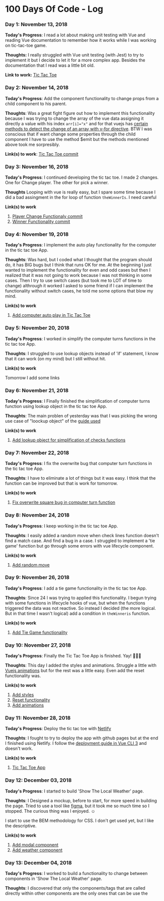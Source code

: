 # 100 Days Of Code - Log

### Day 1: November 13, 2018

**Today's Progress**: I read a lot about making unit testing with Vue and reading Vue documentation to remember how it works while I was working on tic-tac-toe game.

**Thoughts:** I really struggled with Vue unit testing (with Jest) to try to implement it but I decide to let it for a more complex app. Besides the documentation that I read was a little bit old.

**Link to work:** [Tic Tac Toe](https://github.com/100DaysOfVue/tic-tac-toe/commit/5da4662a18a405a543d044eee565ddcc4476a3b8)

### Day 2: November 14, 2018

**Today's Progress**: Add the component functionality to change props from a child component to his parent.

**Thoughts**: Was a great fight figure out how to implement this functionality because I was trying to change the array of the vue data assigning it directly a value with his index `arr[i]="x"` and for that vuejs has [certain methods to detect the change of an array with v-for directive](https://vuejs.org/v2/guide/list.html#Array-Change-Detection). BTW I was conscious that if want change some properties through the child component I have to use the method $emit but the methods mentioned above took me sorpresibly.

**Link(s) to work**: [Tic Tac Toe commit](https://github.com/100DaysOfVue/tic-tac-toe/commit/504ba6a6741767040da1a05aed4ca13faf298472)


### Day 3: November 16, 2018

**Today's Progress**: I continued developing the tic tac toe. I made 2 changes. One for Change player. The other for pick a winner.

**Thoughts** Looping with vue is really easy, but I spare some time because I did a bad assingment in the for loop of function `theWinnerIs`. I need careful

**Link(s) to work**
1. [Player Change Functionaly commit](https://github.com/100DaysOfVue/tic-tac-toe/commit/af9de92b62a98ae830b369fd9ccd5396a0862fdc)
2. [Winner Functionality commit](https://github.com/100DaysOfVue/tic-tac-toe/commit/d2c7cae003caa99beed1b8d2ea25eebd4193d4b3)

### Day 4: November 19, 2018

**Today's Progress**: I implement the auto play functionality for the computer in the tic tac toe App.

**Thoughts**: Was hard, but I coded what I thought that the program should do, it has BIG bugs but I think that runs OK for me. At the beginning I just wanted to implement the functionality for even and odd cases but then I realized that it was not going to work because I was not thinking in some cases. Then I try to use switch cases (but took me to LOT of time to change) althrough it worked I asked to some friend if I can implement the functionality without switch cases, he told me some options that blow my mind.  

**Link(s) to work**
1. [Add computer auto play in Tic Tac Toe](https://github.com/100DaysOfVue/tic-tac-toe/commit/f49624048343f9f8919fa0a945404f0f983b1ba4)

### Day 5: November 20, 2018

**Today's Progress**: I worked in simplify the computer turns functions in the tic tac toe App.

**Thoughts**: I struggled to use lookup objects instead of 'if' statement, I know that it can work (on my mind) but I still without hit. 

**Link(s) to work**

Tomorrow I add some links

### Day 6: November 21, 2018

**Today's Progress**: I Finally finished the simplification of computer turns function using lookup object in the tic tac toe App.

**Thoughts**: The main problen of yesterday was that I was picking the wrong use case of "loockup object" of the [guide used](https://www.codereadability.com/replacing-if-statements-with-object-lookups/)

**Link(s) to work**

1. [Add lookup object for simplification of checks functions](https://github.com/100DaysOfVue/tic-tac-toe/commit/aecbb02040d058b898d85444aeda78d9594464f0)

### Day 7: November 22, 2018

**Today's Progress**: I fix the overwrite bug that computer turn functions in the tic tac toe App.

**Thoughts**: I have to eliminate a lot of things but it was easy. I think that the function can be improved but that is work for tomorrow.

**Link(s) to work**

1. [Fix overwrite square bug in computer turn function](https://github.com/100DaysOfVue/tic-tac-toe/commit/22635b36d05a0c19d3a16bc0b904492c9bef8e03)

### Day 8: November 24, 2018

**Today's Progress**: I keep working in the tic tac toe App.

**Thoughts**: I easily added a random move when check lines function doesn't find a match case. And find a bug in a case. I struggled to implement a 'tie game' function but go through some errors with vue lifecycle component.

**Link(s) to work**

1. [Add random move](https://github.com/100DaysOfVue/tic-tac-toe/commit/cab6717363e1c6a0b69c4c8384d85d8b2305fb1d)

### Day 9: November 26, 2018

**Today's Progress**: I add a tie game functionality in the tic tac toe App.

**Thoughts**: Since 24 I was trying to applied this functionality. I begun trying with some functions in lifecycle hooks of vue, but when the functions triggered the data was not reactive. So instead I decided (the more logical. But in that time I wasn't logical) add a condition in `theWinneris` function.

**Link(s) to work**

1. [Add Tie Game functionality](https://github.com/100DaysOfVue/tic-tac-toe/commit/1c7707be22bb4f32ba790e68471cf412f979a2f5)

### Day 10: November 27, 2018

**Today's Progress**: Finally the Tic Tac Toe App is finished. Yay! :tada::tada::tada:

**Thoughts**: This day I added the styles and animations. Struggle a little with [Vuejs animations](https://vuejs.org/v2/guide/transitions.html) but for the rest was a little easy. Even add the reset functionality was.

**Link(s) to work**

1. [Add styles](https://github.com/100DaysOfVue/tic-tac-toe/commit/8ce442391ee68267d23e6f44e2dbb83384e3b966)
2. [Reset functionality](https://github.com/100DaysOfVue/tic-tac-toe/commit/4a23aad00ed24ece4dba08ff5cdaad1825b3c2ae)
3. [Add animations](https://github.com/100DaysOfVue/tic-tac-toe/commit/69407bfedf7bd1e904d8b92f4182735b822f0583)

### Day 11: November 28, 2018

**Today's Progress**: Deploy the tic tac toe with [Netlify](https://www.netlify.com/)

**Thoughts**: I fought to try to deploy the app with github pages but at the end I finished using Netlify. I follow the [deployment guide in Vue CLI 3](https://cli.vuejs.org/guide/deployment.html#github-pages) and doesn't work.

**Link(s) to work**

1. [Tic Tac Toe App](100daysofcode-tic-tac-toe.netlify.com)

### Day 12: December 03, 2018

**Today's Progress**: I started to build 'Show The Local Weather' page.

**Thoughts**: I Designed a mockup, before to start, for more speed in building the page. Tried to use a tool like [figma](https://figma.com), but it took me so much time so I stopped. The curious thing was I enjoyed. :relaxed:

I start to use the BEM methodology for CSS. I don't get used yet, but I like the descriptive.

**Link(s) to work**

1. [Add modal component](https://github.com/100DaysOfVue/show-local-weather/commit/650d44bf2f00f4ea7c0cc2230e22071b637707fb)
2. [Add weather component](https://github.com/100DaysOfVue/show-local-weather/commit/edfa26a9c6ed0f9e10ecd63902af54462ae2daa0)

### Day 13: December 04, 2018

**Today's Progress**: I worked to build a functionality to change between components in 'Show The Local Weather' page.

**Thoughts**: I discovered that only the components/tags that are called directly within other components are the only ones that can be use the <style scoped> in the template.

**Link(s) to work**

1. [Add search component](https://github.com/100DaysOfVue/show-local-weather/commit/c19577d9333039ecdcfe89f27659ea843c39ed1d)
2. [Add functionality to change between components](https://github.com/100DaysOfVue/show-local-weather/commit/d4e934ee8849b14a6fbcf4c254173383c06c6ed2)

### Day 14: December 05, 2018

**Today's Progress**: I try to use the [Open Weather Map API](https://Openweathermap.org) in 'Show The Local Weather' page but I couldn't.

**Thoughts**: I think that can be a problem with the headers in the fetch method. Even if is a response 200 it throw the error `TypeError: 'caller', 'callee', and 'arguments' properties may not be accessed on strict mode functions or the arguments objects for calls to them at Function.remote` And I don't know what that means.

### Day 15: December 07, 2018

**Today's Progress**: Finally I could make a [Open Weather Map API](https://Openweathermap.org) API call in 'Show The Local Weather' page.

**Thoughts**: I could not make the call before because I was using an incorrect API endpoint.

I was using a filter method to show the API temperature in degrees Celsius or Fahrenheit depending on another property, but I realized that the filter methods do not link the vue instance, it just takes the value to change

**Link(s) to work**

1. [Add API call](https://github.com/100DaysOfVue/show-local-weather/commit/57a7d26e9db74086488cdf3cd2033ceedabe3cb9)
2. [Add weather props to weather component](https://github.com/100DaysOfVue/show-local-weather/commit/c98c85582500b9006488be26db53057c952a467b)

### Day 16: December 08, 2018

**Today's Progress**: I completed all the API calls (through coordinates and by city name) in Local Weather Page. I also did some refactorization for simplicity.

**Thoughts**: For the API call by city name I had to do a refactorization of components that allow me to pass me the data more efficiently. 

**Link(s) to work**

1. [API call by city in search component](https://github.com/100DaysOfVue/show-local-weather/commit/f2c4e39098ff2fa94c1877ce7f97c965913ea0dc)
2. [Delete modal component](https://github.com/100DaysOfVue/show-local-weather/commit/14a8f523646842dfd45ea1bf6a12f3cb14fdf339)
3. [Add search weather by city name in App component](https://github.com/100DaysOfVue/show-local-weather/commit/b0b05aab38a2dc5c8a426862297d031b36e87be7)

### Day 17: December 09, 2018

**Today's Progress**: I did some changes to the styles of search component. And work in the design of some icons for local weather app.

**Thoughts**: Today I realised that for a feature in search functions I need to do some backend, so I decided to implement later with GraphQL.

**Link(s) to work**

1. [Change the styles of search component](https://github.com/100DaysOfVue/show-local-weather/commit/1a30b57079175f77e0cfae8ac16dfd5cf8275c17)

### Day 18-19: December 10-11, 2018

**Today's Progress**: Work all two days creating the svg icons for the local weather app.

**Thoughts**: I was a real challenge to create that. First of all, I did not know how to use a design program, I try gravit design and vectr (Inkscape to but I felt a little overwhelmed due it interface). Mainly I used gravit design until get used to how that kind of programs work, then I changed to vectr because I liked more.

Second. When I exported the design was a real problem because I did not know much about svg. So I be forced to learn more about it.

I learned that in paths of svg tags can be defined inside a tag call "*defs*" but, to be shown,  it needs to be used with a tag call "*use*".

Also the paths can be grouped in "*g*" tags for apply styles to all "*paths*" elements inside the group.

### Day 20: December 14, 2018

**Today's Progress**: I Finally added the svg assets to the weather app and use dynamic url import in local weather app.

**Thoughts**: After add the lookup object for the url svg icons I wanted to use it dynamically, without use conditionals like:

```
<img src="icon1" v-if="weatherIcon == icon1" />
< img src="icon2" v-else-if="weatherIcon == icon2" />
...
```

I want to use some like: `<img :src="iconX" />` and add the url through the lookup object but reading in some issue in vuejs github  I can use ```require(`~assets/${iconX}.svg`)``` in a function or computed propertie and used in the src attribute as `<img :src="svgPath(iconX)" />` and it worked :tada:

**Link(s) to work**

1. [Add dynamic import of icons](https://github.com/100DaysOfVue/show-local-weather/commit/a00b902b2fc9ca12c63c5a7b6c420d7df00bfa75)
2. [Add lookup objects cases](https://github.com/100DaysOfVue/show-local-weather/commit/b63dd3f0547d660a6ff49d88797412343f794aab)

### Day 21: December 15, 2018

**Today's Progress**: I add svg icons components for better animation in local weather app.

**Thoughts**: I go through all knowledge acquired about svg (defs, groups, use) to open every single svg elements and turn it into a vue component. Was painful but I enjoyed it.


**Link(s) to work**

1. [Add icons components](https://github.com/100DaysOfVue/show-local-weather/commit/d3d9a0e4cf087522626d6df277a204602a8f5490)

### Day 22: December 17, 2018

**Today's Progress**: Add the dynamic import of svg components also implement the svg animation in local weather app.

**Thoughts**: I used the [Dynamic Components](https://vuejs.org/v2/guide/components.html#Dynamic-Components) feature of vue.js. The problem with that feature is that I had to import and register all the components before using it and I just want to import just one component.

Doing some research I find an [interesting article](https://medium.com/scrumpy/dynamic-component-templates-with-vue-js-d9236ab183bb) that solved my problem using the [dynamic import from webpack](https://medium.com/front-end-weekly/webpack-and-dynamic-imports-doing-it-right-72549ff49234) (with import('url') function).

For svg animation, I used the fill, opacity to animate the icons. For backgrounds with linear gradient I used the tag "animate" of svg. To guide me and understand how animate linear gradients in svg I used this [article](https://designmodo.com/animate-svg-gradients/).

**Link(s) to work**

1. [Add dynamic import of icon component](https://github.com/100DaysOfVue/show-local-weather/commit/9d04ed16273363eb88b996ad8d0c722d4dd0b9eb)
2. [Add full svg animation to icon components](https://github.com/100DaysOfVue/show-local-weather/commit/25b8d53535e9a89756c56b0e55df03df7dd20298)

### Day 23: January 03, 2019

**Today's Progress**: Add styles to weather in local weather app.

**Thoughts**: I only did CSS today. Although it was simple, I struggled a bit to decide if I was using the flexbox or grid system. I learn to use the sup tag and read others that call my attention. 

**Link(s) to work**

1. [Add styles to weather results](https://github.com/100DaysOfVue/show-local-weather/commit/17dd1d158ca249fa72a6f1f761eed773b0dfda71)

### Day 24: January 04, 2019

**Today's Progress**: Add animations to weather results in local weather app.

**Thoughts**: I worked with animations vue using [transition tag](https://vuejs.org/v2/guide/transitions.html). I struggled a bit to use it with 2 main tags because I need to use the [transition mode](https://vuejs.org/v2/guide/transitions.html#Transitioning-Between-Components) transition between components Also, I discovered that for nest animations (for example, a div that has some animation to render it but inside it has elements that need animation) I need to use a transition group tag (which I have not done yet) or just use the CSS animation.

I also created a data reset feature for proper animation when a search is performed.

**Link(s) to work**

1. [Add animation to weather results](https://github.com/100DaysOfVue/show-local-weather/commit/a0316337043625836938fe83c61d697723379262)
2. [Add reset data into search by city name function](https://github.com/100DaysOfVue/show-local-weather/commit/0e55017eda4e9747fef7f658e9ba109b89e3da3b)

### Day 25: January 06, 2019

**Today's Progress**: Add css variables in local weather app.

**Thoughts**: For an easy way to implement responsive design I applied css variable. At the beginning I don't know where to put the :root rules in CSS code, but doing some research I found it.

**Link(s) to work**

1. [Add css variables](https://github.com/100DaysOfVue/show-local-weather/commit/6b9625746c4638369cd605cdc9284fc419aef388)

### Day 26: January 07, 2019

**Today's Progress**: Add media queries properties in local weather app.

**Thoughts**: I fought for the breakpoints I needed to use. There are many media breakpoints on the web, but the ones I found do not work on my page, so I decided to reduce the screen and observe the changes that occurred and decide which breakpoints I would use.

**Link(s) to work**

1. [Add media queries](https://github.com/100DaysOfVue/show-local-weather/commit/55dce84371f32398745d08fbf798bdb6b93329c9)

### Day 27: January 08, 2019

**Today's Progress**: Add error management funcionality on API call in local weather app.

**Thoughts**: I really fought to implement this functionality. Searching in vue cookbook section's [using axes to consume apis](https://vuejs.org/v2/cookbook/using-axios-to-consume-apis.html) I found a way to implement error management. My problem was that I was not using axios (I was using fetch), so I took the main idea of that publication and used it to implement it my way.

**Link(s) to work**

1. [Add error management to function search weather by name](https://github.com/100DaysOfVue/show-local-weather/commit/08adb98b1883343ce74d997a59b63ab373b27f77)
2. [Fix transitions durations in weather component](https://github.com/100DaysOfVue/show-local-weather/commit/861fd4ae66c3e3a2214545fd83fb43b8e4b925da)
3. [Add error messages](https://github.com/100DaysOfVue/show-local-weather/commit/e23e39e038ebcb0a68de3836e02612129fcfdf18)

### Day 28: January 09, 2019

**Today's Progress**: Add footer components to local weather app.

**Thoughts**: This component was very easy to implement, because this is just for information. The only that I fought was to match the right height that the component needed, but with css variables wasn't so hard.

**Link(s) to work**

1. [Add footer comp](https://github.com/100DaysOfVue/show-local-weather/commit/b7564e88a6bd01e5dcffd64d048f52cdefb1c87d)
2. [Add footer styles](https://github.com/100DaysOfVue/show-local-weather/commit/b7564e88a6bd01e5dcffd64d048f52cdefb1c87d)

### Day 29: January 10, 2019

**Today's Progress**: Add mist icons component to local weather app.

**Thoughts**: This was something that I was forecasting a little, But in order to stop it I just add the icon without any animation.

**Link(s) to work**

1. [Add mist comp](https://github.com/100DaysOfVue/show-local-weather/commit/28c4c1f6a678e74176741c3e5c1ef1758897bf5c)
2. [Add mist icon case](https://github.com/100DaysOfVue/show-local-weather/commit/52ff886cff473474044c42f6cdbbb95641aa6f9d)

### Day 30: January 11, 2019

**Today's Progress**: Add font-family and color to local weather app.

**Thoughts**: font-family and color always are my most difficult part. For font-family I follow this [spanish article](https://platzi.com/blog/tipografia/) and for color I used [Coolors App](https://coolors.co/) and [this article](https://platzi.com/blog/color-en-interfaces/).

**Link(s) to work**

1. [Add colors](https://github.com/100DaysOfVue/show-local-weather/commit/34723ccbfe7ba1606023fe30c2cd687ed59cd76c)
2. [Add fonts](https://github.com/100DaysOfVue/show-local-weather/commit/632d5b0a56e0f28a519b82aa2193ae555f6359b6)

### Day 31: January 12, 2019

**Today's Progress**: Fix all bugs to deploy local weather app.

**Thoughts**: Today was the day to fix everything to deploy the application. The most difficult thing was to fix the css properties of the search component so that they work correctly in both chrome and mozilla.

For fix that I have to reset the default propertie that navegator apply, for that I have to do some research and find a [reset styles article](http://meyerweb.com/eric/thoughts/2007/05/01/reset-reloaded/) that I just apply to `form, button and input`.

**Link(s) to work**

1. [Fix search responsive properties](https://github.com/100DaysOfVue/show-local-weather/commit/ad5736f52efa8133a8a88253d10c5738376ff7c9)
2. [Fix mobile footer properties](https://github.com/100DaysOfVue/show-local-weather/commit/ecaaeeffe04678d75cdace3e532612223b675d9a)
3. [Fix icon animations](https://github.com/100DaysOfVue/show-local-weather/commit/109137663aca5c4fc21ea41ed8cd9bb4b138bdf4)

### Day 32: January 14, 2019

**Today's Progress**: Deploy local weather app with netlify. :tada::tada::tada:

**Thoughts**: Was a real pain try to deploy to github pages (well, my error was really stupid :sweat_smile:). Following the [vue cli deployment section](https://cli.vuejs.org/guide/deployment.html#github-pages) where says that I have to create a `vue.config.js` file and edit the `publicPath` but the problem is that `publicPath` option going to use in future vue-cli version (v3.3 exactly) but my own was in 3.0 and I need to edit `baseUrl` instead.

Moreover, when I finish to understand that, the another problem was pick the right github url. This problem I will try to solve it in the next project.

**Link(s) to work**

1. [show local weather app](https://https://100daysofcode-tic-tac-toe.netlify.com)

### Day 33: January 23, 2019

**Today's Progress**: Design the interface and refactor default components of [random quote machine](https://github.com/100DaysOfVue/random-quote-machine)

**Thoughts**: I went through the design process using [figma](https://www.figma.com) and took out two possible approach. I'm still deciding which one to use. Also a did a little of refactorization of the default components provided by vue-cli

**Link(s) to work**

1. [Delete default styles](https://github.com/100DaysOfVue/random-quote-machine/commit/53de88853c649af8afe2adc1f30d14998003d98d)
2. [Delete default components](https://github.com/100DaysOfVue/random-quote-machine/commit/b30926d5951f443919a5c7c2ea03830ff0c6ed37)

### Day 34: January 26, 2019

**Today's Progress**: Added [axios](https://github.com/axios/axios) and did the API call in  [random quote machine](https://github.com/100DaysOfVue/random-quote-machine)

**Thoughts**: I did a little of research about how use axios, but it was easy to use.

**Link(s) to work**

1. [API call](https://github.com/100DaysOfVue/random-quote-machine/commit/b173b093be210aeb96154b9b6157472c07634913)

### Day 35: January 27, 2019

**Today's Progress**: Added styles to quote component in  [random quote machine](https://github.com/100DaysOfVue/random-quote-machine)

**Thoughts**: I prepared everything to add the tweet button. I also did some change of class name that, I've to admit, they could be in a separte commit. 

**Link(s) to work**

1. [styles to quote](https://github.com/100DaysOfVue/random-quote-machine/commit/d4b933bbe2a51bd1ac751bc428bc38d4c06088a6)
